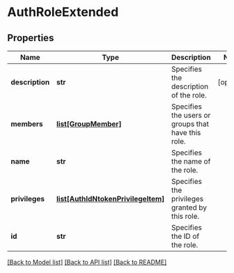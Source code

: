 # AuthRoleExtended

## Properties
Name | Type | Description | Notes
------------ | ------------- | ------------- | -------------
**description** | **str** | Specifies the description of the role. | [optional] 
**members** | [**list[GroupMember]**](GroupMember.md) | Specifies the users or groups that have this role. | 
**name** | **str** | Specifies the name of the role. | 
**privileges** | [**list[AuthIdNtokenPrivilegeItem]**](AuthIdNtokenPrivilegeItem.md) | Specifies the privileges granted by this role. | 
**id** | **str** | Specifies the ID of the role. | 

[[Back to Model list]](../README.md#documentation-for-models) [[Back to API list]](../README.md#documentation-for-api-endpoints) [[Back to README]](../README.md)


